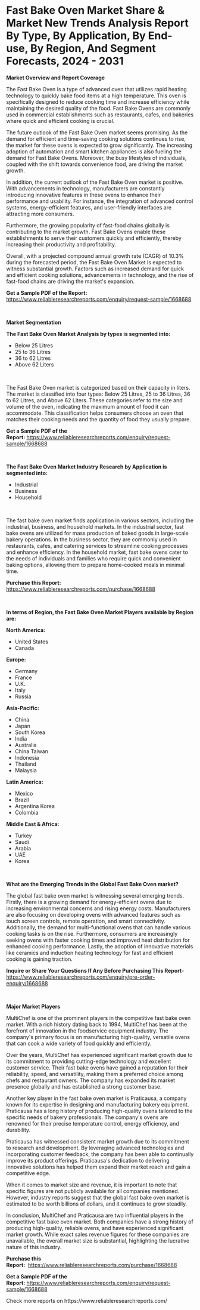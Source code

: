<p><h1>Fast Bake Oven Market Share & Market New Trends Analysis Report By Type, By Application, By End-use, By Region, And Segment Forecasts, 2024 - 2031</h1></p><p><strong>Market Overview and Report Coverage</strong></p>
<p><p>The Fast Bake Oven is a type of advanced oven that utilizes rapid heating technology to quickly bake food items at a high temperature. This oven is specifically designed to reduce cooking time and increase efficiency while maintaining the desired quality of the food. Fast Bake Ovens are commonly used in commercial establishments such as restaurants, cafes, and bakeries where quick and efficient cooking is crucial.</p><p>The future outlook of the Fast Bake Oven market seems promising. As the demand for efficient and time-saving cooking solutions continues to rise, the market for these ovens is expected to grow significantly. The increasing adoption of automation and smart kitchen appliances is also fueling the demand for Fast Bake Ovens. Moreover, the busy lifestyles of individuals, coupled with the shift towards convenience food, are driving the market growth.</p><p>In addition, the current outlook of the Fast Bake Oven market is positive. With advancements in technology, manufacturers are constantly introducing innovative features in these ovens to enhance their performance and usability. For instance, the integration of advanced control systems, energy-efficient features, and user-friendly interfaces are attracting more consumers.</p><p>Furthermore, the growing popularity of fast-food chains globally is contributing to the market growth. Fast Bake Ovens enable these establishments to serve their customers quickly and efficiently, thereby increasing their productivity and profitability.</p><p>Overall, with a projected compound annual growth rate (CAGR) of 10.3% during the forecasted period, the Fast Bake Oven Market is expected to witness substantial growth. Factors such as increased demand for quick and efficient cooking solutions, advancements in technology, and the rise of fast-food chains are driving the market's expansion.</p></p>
<p><strong>Get a Sample PDF of the Report:</strong> <a href="https://www.reliableresearchreports.com/enquiry/request-sample/1668688">https://www.reliableresearchreports.com/enquiry/request-sample/1668688</a></p>
<p>&nbsp;</p>
<p><strong>Market Segmentation</strong></p>
<p><strong>The Fast Bake Oven Market Analysis by types is segmented into:</strong></p>
<p><ul><li>Below 25 Litres</li><li>25 to 36 Litres</li><li>36 to 62 Litres</li><li>Above 62 Liters</li></ul></p>
<p>&nbsp;</p>
<p><p>The Fast Bake Oven market is categorized based on their capacity in liters. The market is classified into four types: Below 25 Litres, 25 to 36 Litres, 36 to 62 Litres, and Above 62 Liters. These categories refer to the size and volume of the oven, indicating the maximum amount of food it can accommodate. This classification helps consumers choose an oven that matches their cooking needs and the quantity of food they usually prepare.</p></p>
<p><strong>Get a Sample PDF of the Report:</strong>&nbsp;<a href="https://www.reliableresearchreports.com/enquiry/request-sample/1668688">https://www.reliableresearchreports.com/enquiry/request-sample/1668688</a></p>
<p>&nbsp;</p>
<p><strong>The Fast Bake Oven Market Industry Research by Application is segmented into:</strong></p>
<p><ul><li>Industrial</li><li>Business</li><li>Household</li></ul></p>
<p>&nbsp;</p>
<p><p>The fast bake oven market finds application in various sectors, including the industrial, business, and household markets. In the industrial sector, fast bake ovens are utilized for mass production of baked goods in large-scale bakery operations. In the business sector, they are commonly used in restaurants, cafes, and catering services to streamline cooking processes and enhance efficiency. In the household market, fast bake ovens cater to the needs of individuals and families who require quick and convenient baking options, allowing them to prepare home-cooked meals in minimal time.</p></p>
<p><strong>Purchase this Report:</strong>&nbsp; <a href="https://www.reliableresearchreports.com/purchase/1668688">https://www.reliableresearchreports.com/purchase/1668688</a></p>
<p>&nbsp;</p>
<p><strong>In terms of Region, the Fast Bake Oven Market Players available by Region are:</strong></p>
<p>
    <p> <strong> North America: </strong>
        <ul>
            <li>United States</li>
            <li>Canada</li>
        </ul>
        </p> 
    <p> <strong> Europe: </strong>
        <ul>
            <li>Germany</li>
            <li>France</li>
            <li>U.K.</li>
            <li>Italy</li>
            <li>Russia</li>
        </ul>
        </p> 
    <p> <strong> Asia-Pacific: </strong>
        <ul>
            <li>China</li>
            <li>Japan</li>
            <li>South Korea</li>
            <li>India</li>
            <li>Australia</li>
            <li>China Taiwan</li>
            <li>Indonesia</li>
            <li>Thailand</li>
            <li>Malaysia</li>
        </ul>
        </p> 
    <p> <strong> Latin America: </strong>
        <ul>
            <li>Mexico</li>
            <li>Brazil</li>
            <li>Argentina Korea</li>
            <li>Colombia</li>
        </ul>
        </p> 
    <p> <strong> Middle East & Africa: </strong>
        <ul>
            <li>Turkey</li>
            <li>Saudi</li>
            <li>Arabia</li>
            <li>UAE</li>
            <li>Korea</li>
        </ul>
    </p>
    </p>
<p>&nbsp;</p>
<p><strong>What are the Emerging Trends in the Global Fast Bake Oven market?</strong></p>
<p><p>The global fast bake oven market is witnessing several emerging trends. Firstly, there is a growing demand for energy-efficient ovens due to increasing environmental concerns and rising energy costs. Manufacturers are also focusing on developing ovens with advanced features such as touch screen controls, remote operation, and smart connectivity. Additionally, the demand for multi-functional ovens that can handle various cooking tasks is on the rise. Furthermore, consumers are increasingly seeking ovens with faster cooking times and improved heat distribution for enhanced cooking performance. Lastly, the adoption of innovative materials like ceramics and induction heating technology for fast and efficient cooking is gaining traction.</p></p>
<p><strong>Inquire or Share Your Questions If Any Before Purchasing This Report</strong>- <a href="https://www.reliableresearchreports.com/enquiry/pre-order-enquiry/1668688">https://www.reliableresearchreports.com/enquiry/pre-order-enquiry/1668688</a></p>
<p>&nbsp;</p>
<p><strong>Major Market Players</strong></p>
<p><p>MultiChef is one of the prominent players in the competitive fast bake oven market. With a rich history dating back to 1994, MultiChef has been at the forefront of innovation in the foodservice equipment industry. The company's primary focus is on manufacturing high-quality, versatile ovens that can cook a wide variety of food quickly and efficiently.</p><p>Over the years, MultiChef has experienced significant market growth due to its commitment to providing cutting-edge technology and excellent customer service. Their fast bake ovens have gained a reputation for their reliability, speed, and versatility, making them a preferred choice among chefs and restaurant owners. The company has expanded its market presence globally and has established a strong customer base.</p><p>Another key player in the fast bake oven market is Praticausa, a company known for its expertise in designing and manufacturing bakery equipment. Praticausa has a long history of producing high-quality ovens tailored to the specific needs of bakery professionals. The company's ovens are renowned for their precise temperature control, energy efficiency, and durability.</p><p>Praticausa has witnessed consistent market growth due to its commitment to research and development. By leveraging advanced technologies and incorporating customer feedback, the company has been able to continually improve its product offerings. Praticausa's dedication to delivering innovative solutions has helped them expand their market reach and gain a competitive edge.</p><p>When it comes to market size and revenue, it is important to note that specific figures are not publicly available for all companies mentioned. However, industry reports suggest that the global fast bake oven market is estimated to be worth billions of dollars, and it continues to grow steadily.</p><p>In conclusion, MultiChef and Praticausa are two influential players in the competitive fast bake oven market. Both companies have a strong history of producing high-quality, reliable ovens, and have experienced significant market growth. While exact sales revenue figures for these companies are unavailable, the overall market size is substantial, highlighting the lucrative nature of this industry.</p></p>
<p><strong>Purchase this Report:</strong>&nbsp;&nbsp;<a href="https://www.reliableresearchreports.com/purchase/1668688">https://www.reliableresearchreports.com/purchase/1668688</a></p>
<p></p>
<p><strong>Get a Sample PDF of the Report:</strong>&nbsp;<a href="https://www.reliableresearchreports.com/enquiry/request-sample/1668688">https://www.reliableresearchreports.com/enquiry/request-sample/1668688</a></p>
<p>Check more reports on https://www.reliableresearchreports.com/</p>
